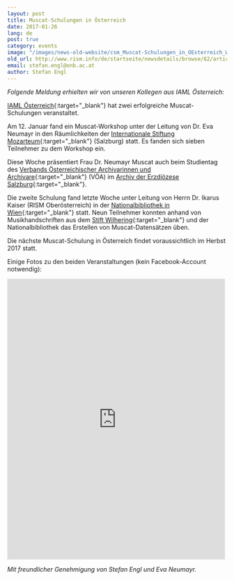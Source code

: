 ```yaml
---
layout: post
title: Muscat-Schulungen in Österreich
date: 2017-01-26
lang: de
post: true
category: events
image: "/images/news-old-website/csm_Muscat-Schulungen_in_OEsterreich_Wien_2_737aa0dc99.jpg"
old_url: http://www.rism.info/de/startseite/newsdetails/browse/62/article/64/muscat-workshops-in-austria.html
email: stefan.engl@onb.ac.at
author: Stefan Engl
---
```



_Folgende Meldung erhielten wir von unseren Kollegen aus IAML Österreich:_

[IAML Österreich](http://www.iaml.at/){:target="_blank"} hat zwei erfolgreiche Muscat-Schulungen veranstaltet.

Am 12. Januar fand ein Muscat-Workshop unter der Leitung von Dr. Eva Neumayr in den Räumlichkeiten der [Internationale Stiftung Mozarteum](http://www.mozarteum.at/){:target="_blank"} (Salzburg) statt. Es fanden sich sieben Teilnehmer zu dem Workshop ein.

Diese Woche präsentiert Frau Dr. Neumayr Muscat auch beim Studientag des [Verbands Österreichischer Archivarinnen und Archivare](http://www.voea.at/){:target="_blank"} (VÖA) im [Archiv der Erzdiözese Salzburg](http://www.kirchen.net/archiv/home/){:target="_blank"}.

Die zweite Schulung fand letzte Woche unter Leitung von Herrn Dr. Ikarus Kaiser (RISM Oberösterreich) in der [Nationalbibliothek in Wien](https://www.onb.ac.at/){:target="_blank"} statt. Neun Teilnehmer konnten anhand von Musikhandschriften aus dem [Stift Wilhering](http://stiftwilhering.at/){:target="_blank"} und der Nationalbibliothek das Erstellen von Muscat-Datensätzen üben.

Die nächste Muscat-Schulung in Österreich findet voraussichtlich im Herbst 2017 statt.

Einige Fotos zu den beiden Veranstaltungen (kein Facebook-Account notwendig):

<iframe src="https://www.facebook.com/plugins/post.php?href=https%3A%2F%2Fwww.facebook.com%2Fmedia%2Fset%2F%3Fset%3Da.1485250014849171.1073741849.103775449663308%26type%3D3&amp;width=500" width="500" height="645" style="border:none;overflow:hidden" scrolling="no" frameborder="0" allowtransparency="true"></iframe>



_Mit freundlicher Genehmigung von Stefan Engl und Eva Neumayr._

<script type="text/javascript">var switchTo5x=true;</script><script type="text/javascript" src="http://w.sharethis.com/button/buttons.js"></script><script type="text/javascript">stLight.options({publisher: "9b601438-1ce1-49d8-bfd7-9cff5df54c17", doNotHash: false, doNotCopy: false, hashAddressBar: false});</script>
